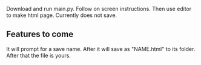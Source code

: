Download and run main.py.  Follow on screen instructions.  Then use editor to make html page. 
Currently does not save.

Features to come
----------
It will prompt for a save name.  After it will save as "NAME.html" to its folder.  After that the file is yours.
